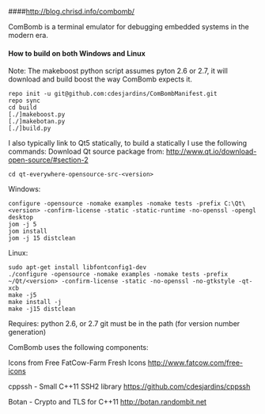 ####http://blog.chrisd.info/combomb/

ComBomb is a terminal emulator for debugging embedded systems in the modern era.

#### How to build on both Windows and Linux

Note: The makeboost python script assumes pyton 2.6 or 2.7, it will download and build boost the way ComBomb expects it.
```
repo init -u git@github.com:cdesjardins/ComBombManifest.git
repo sync
cd build
[./]makeboost.py
[./]makebotan.py
[./]build.py
```

I also typically link to Qt5 statically, to build a statically I use the following commands:
Download Qt source package from: http://www.qt.io/download-open-source/#section-2

```
cd qt-everywhere-opensource-src-<version>
```

Windows:
```
configure -opensource -nomake examples -nomake tests -prefix C:\Qt\<version> -confirm-license -static -static-runtime -no-openssl -opengl desktop
jom -j 5
jom install
jom -j 15 distclean
```

Linux:
```
sudo apt-get install libfontconfig1-dev
./configure -opensource -nomake examples -nomake tests -prefix ~/Qt/<version> -confirm-license -static -no-openssl -no-gtkstyle -qt-xcb
make -j5
make install -j
make -j15 distclean
```

Requires:
python 2.6, or 2.7
git must be in the path (for version number generation)

ComBomb uses the following components:

Icons from Free FatCow-Farm Fresh Icons
http://www.fatcow.com/free-icons

cppssh - Small C++11 SSH2 library
https://github.com/cdesjardins/cppssh

Botan - Crypto and TLS for C++11 http://botan.randombit.net
